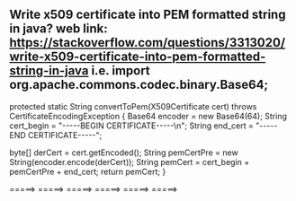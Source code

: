 Write x509 certificate into PEM formatted string in java?
web link: https://stackoverflow.com/questions/3313020/write-x509-certificate-into-pem-formatted-string-in-java
i.e.
import org.apache.commons.codec.binary.Base64;
---
protected static String convertToPem(X509Certificate cert) throws CertificateEncodingException {
 Base64 encoder = new Base64(64);
 String cert_begin = "-----BEGIN CERTIFICATE-----\n";
 String end_cert = "-----END CERTIFICATE-----";

 byte[] derCert = cert.getEncoded();
 String pemCertPre = new String(encoder.encode(derCert));
 String pemCert = cert_begin + pemCertPre + end_cert;
 return pemCert;
}

 =====> =====> =====> =====> =====> =====>

























